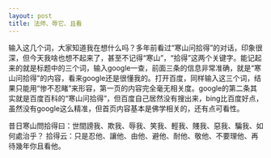 ```yaml
---
layout: post
title: 法师、辱它、且看
---
```

输入这几个词，大家知道我在想什么吗？多年前看过“寒山问拾得”的对话，印象很深，但今天我啥也想不起来了，甚至不记得“寒山”，“拾得”这两个关键字。能记起来的就是标题中的三个词，输入google一查，前面三条的信息非常准确，就是“寒山问拾得”的内容，看来google还是很懂我的。打开百度，同样输入这三个词，结果只能用“惨不忍睹”来形容，第一页的内容完全毫无相关度。google的第二条其实就是百度百科的“寒山问拾得”，但百度自己居然没有搜出来，bing比百度好点，虽然没有google这么精准，但首页内容基本是佛学相关的，还有点可看性。

昔日寒山問拾得曰：世間謗我、欺我、辱我、笑我、輕我、賤我、惡我、騙我、如何處治乎？
拾得云：只是忍他、讓他、由他、避他、耐他、敬他、不要理他、再待幾年你且看他。